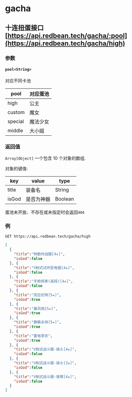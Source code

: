 # gacha

## 十连扭蛋接口 [https://api.redbean.tech/gacha/:pool](https://api.redbean.tech/gacha/high)

### 参数

#### `pool<String>`

对应不同卡池

| pool | 对应蛋池 |
| ---- | ---- |
| high | 公主 |
| custom | 魔女 |
| special | 魔法少女 |
| middle | 大小姐 |

### 返回值

`Array[Object]` 一个包含 10 个对象的数组.

对象的键值:

| key | value | type |
| --- | ----- | ---- |
| title | 装备名 | String |
| isGod | 是否为神器 | Boolean |

蛋池未开放、不存在或未指定时会返回`404`

### 例

`GET https://api.redbean.tech/gacha/high`

``` JSON
[
  {
    "title":"特勤作战服[4★]",
    "isGod":false
  }, {
    "title":"V制式试作型电锯[4★]",
    "isGod":false
  }, {
    "title":"手枪砖家(高段)[4★]",
    "isGod":false
  }, {
    "title":"克拉伦特[5★]",
    "isGod":true
  }, {
    "title":"暴风雨[5★]",
    "isGod":true
  }, {
    "title":"静籁永恒[5★]",
    "isGod":true
  }, {
    "title":"雷电芽衣",
    "isGod":true
  }, {
    "title":"V制式战斗服·骑士[4★]",
    "isGod":false
  }, {
    "title":"V制式战斗服·骑士[3★]",
    "isGod":false
  }, {
    "title":"V制式战斗服·强弩[4★]",
    "isGod":false
  }
]
```
